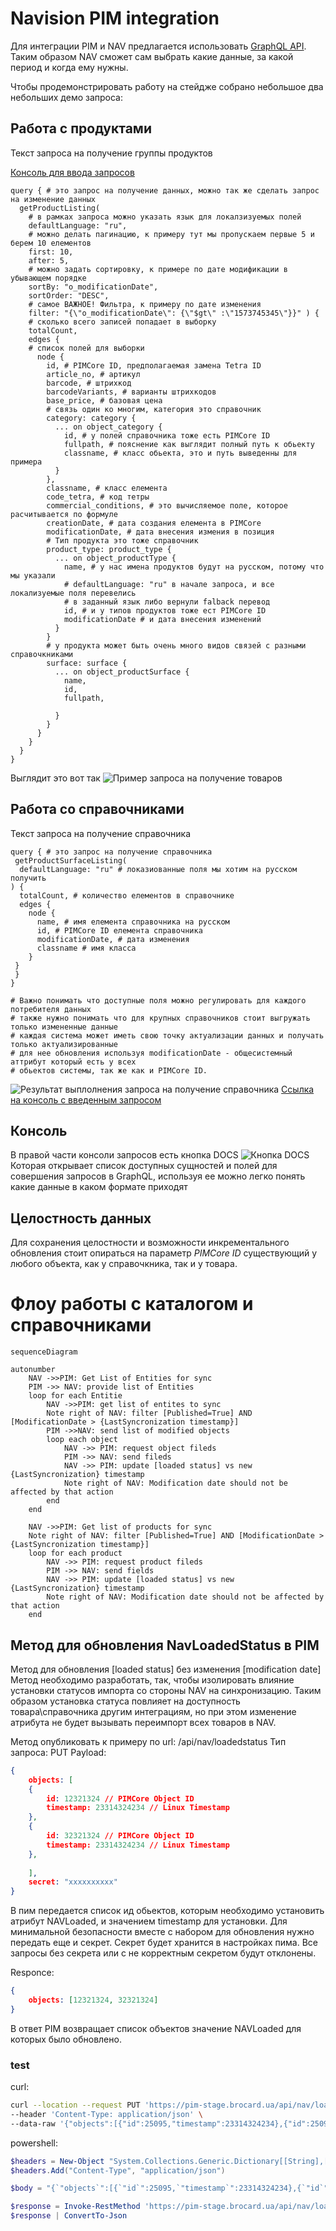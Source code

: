 # Navision PIM integration

Для интеграции PIM и NAV предлагается использовать [GraphQL API](https://graphql.org/). Таким образом NAV сможет сам выбрать какие данные, за какой период и когда ему нужны.

Чтобы продемонстрировать работу на стейдже собрано небольшое два небольших демо запроса:

## Работа с продуктами
Текст запроса на получение группы продуктов

[Консоль для ввода запросов](https://pim-stage.brocard.ua/pimcore-datahub-webservices/explorer/apidemo?apikey=1234567890123456qwerty)

```graphql=
query { # это запрос на получение данных, можно так же сделать запрос на изменение данных
  getProductListing(
    # в рамках запроса можно указать язык для локалзизуемых полей
    defaultLanguage: "ru", 
    # можно делать пагинацию, к примеру тут мы пропускаем первые 5 и берем 10 елементов
    first: 10, 
    after: 5, 
    # можно задать сортировку, к примере по дате модификации в убывающем порядке
    sortBy: "o_modificationDate",
    sortOrder: "DESC",
    # самое ВАЖНОЕ! Фильтра, к примеру по дате изменения     
    filter: "{\"o_modificationDate\": {\"$gt\" :\"1573745345\"}}" ) {
    # сколько всего записей попадает в выборку     
    totalCount,
    edges {
    # список полей для выборки
      node {
        id, # PIMCore ID, предполагаемая замена Tetra ID
        article_no, # артикул
        barcode, # штрихкод
        barcodeVariants, # варианты штрихкодов
        base_price, # базовая цена
        # связь один ко многим, категория это справочник
        category: category {
          ... on object_category {
            id, # у полей справочника тоже есть PIMCore ID
            fullpath, # пояснение как выглядит полный путь к обьекту
            classname, # класс обьекта, это и путь выведенны для примера
          }
        },
        classname, # класс елемента
        code_tetra, # код тетры
        commercial_conditions, # это вычисляемое поле, которое расчитывается по формуле
        creationDate, # дата создания елемента в PIMCore
        modificationDate, # дата внесения измения в позиция
        # Тип продукта это тоже справочник         
        product_type: product_type {
          ... on object_productType {
            name, # у нас имена продуктов будут на русском, потому что мы указали
            # defaultLanguage: "ru" в начале запроса, и все локализуемые поля перевелись
            # в заданный язык либо вернули falback перевод
            id, # и у типов продуктов тоже ест PIMCore ID
            modificationDate # и дата внесения изменений
          }
        }
        # у продукта может быть очень много видов связей с разными справочкниками
        surface: surface {
          ... on object_productSurface {
            name,
            id,
            fullpath,
            
          }
        }
      }
    }
  } 
}
```

Выглядит это вот так
![Пример запроса на получение товаров](https://mm.nodeart.app/files/o9ixddutip8gxr1jg9pky563eo/public?h=LE-HxUr1Ux1UNq1YxHsualAAc90-D8yOK4mBdEendGI)

## Работа со справочниками
Текст запроса на получение справочника

```graphql=
query { # это запрос на получение справочника
 getProductSurfaceListing(
  defaultLanguage: "ru" # локазиованные поля мы хотим на русском получить
) {
  totalCount, # количество елементов в справочнике
  edges {
    node {
      name, # имя елемента справочника на русском
      id, # PIMCore ID елемента справочника
      modificationDate, # дата изменения
      classname # имя класса
    }
 }
 }
}

# Важно понимать что доступные поля можно регулировать для каждого потребителя данных
# также нужно понимать что для крупных справочников стоит выгружать только измененные данные
# каждая система может иметь свою точку актуализации данных и получать только актуализированные
# для нее обновления используя modificationDate - общесистемный аттрибут который есть у всех
# обьектов системы, так же как и PIMCore ID.
```


![Результат выплолнения запроса на получение справочника](https://mm.nodeart.app/files/rcr5xx3d47fexpg9edo8xnofdh/public?h=PiD-jamSpPs6GlXOdB23g8uapkcWVQR3astetnpOrBQ)
[Ссылка на консоль с введенным запросом](https://pim-stage.brocard.ua/pimcore-datahub-webservices/explorer/apidemo?apikey=1234567890123456qwerty&query=query%20%7B%20%23%20%D1%8D%D1%82%D0%BE%20%D0%B7%D0%B0%D0%BF%D1%80%D0%BE%D1%81%20%D0%BD%D0%B0%20%D0%BF%D0%BE%D0%BB%D1%83%D1%87%D0%B5%D0%BD%D0%B8%D0%B5%20%D1%81%D0%BF%D1%80%D0%B0%D0%B2%D0%BE%D1%87%D0%BD%D0%B8%D0%BA%D0%B0%0A%20getProductSurfaceListing(%0A%20%20defaultLanguage%3A%20%22ru%22%20%23%20%D0%BB%D0%BE%D0%BA%D0%B0%D0%B7%D0%B8%D0%BE%D0%B2%D0%B0%D0%BD%D0%BD%D1%8B%D0%B5%20%D0%BF%D0%BE%D0%BB%D1%8F%20%D0%BC%D1%8B%20%D1%85%D0%BE%D1%82%D0%B8%D0%BC%20%D0%BD%D0%B0%20%D1%80%D1%83%D1%81%D1%81%D0%BA%D0%BE%D0%BC%20%D0%BF%D0%BE%D0%BB%D1%83%D1%87%D0%B8%D1%82%D1%8C%0A)%20%7B%0A%20%20totalCount%2C%20%23%20%D0%BA%D0%BE%D0%BB%D0%B8%D1%87%D0%B5%D1%81%D1%82%D0%B2%D0%BE%20%D0%B5%D0%BB%D0%B5%D0%BC%D0%B5%D0%BD%D1%82%D0%BE%D0%B2%20%D0%B2%20%D1%81%D0%BF%D1%80%D0%B0%D0%B2%D0%BE%D1%87%D0%BD%D0%B8%D0%BA%D0%B5%0A%20%20edges%20%7B%0A%20%20%20%20node%20%7B%0A%20%20%20%20%20%20name%2C%20%23%20%D0%B8%D0%BC%D1%8F%20%D0%B5%D0%BB%D0%B5%D0%BC%D0%B5%D0%BD%D1%82%D0%B0%20%D1%81%D0%BF%D1%80%D0%B0%D0%B2%D0%BE%D1%87%D0%BD%D0%B8%D0%BA%D0%B0%20%D0%BD%D0%B0%20%D1%80%D1%83%D1%81%D1%81%D0%BA%D0%BE%D0%BC%0A%20%20%20%20%20%20id%2C%20%23%20PIMCore%20ID%20%D0%B5%D0%BB%D0%B5%D0%BC%D0%B5%D0%BD%D1%82%D0%B0%20%D1%81%D0%BF%D1%80%D0%B0%D0%B2%D0%BE%D1%87%D0%BD%D0%B8%D0%BA%D0%B0%0A%20%20%20%20%20%20modificationDate%2C%20%23%20%D0%B4%D0%B0%D1%82%D0%B0%20%D0%B8%D0%B7%D0%BC%D0%B5%D0%BD%D0%B5%D0%BD%D0%B8%D1%8F%0A%20%20%20%20%20%20classname%20%23%20%D0%B8%D0%BC%D1%8F%20%D0%BA%D0%BB%D0%B0%D1%81%D1%81%D0%B0%0A%20%20%20%20%7D%0A%20%7D%0A%20%7D%0A%7D%0A%0A%23%20%D0%92%D0%B0%D0%B6%D0%BD%D0%BE%20%D0%BF%D0%BE%D0%BD%D0%B8%D0%BC%D0%B0%D1%82%D1%8C%20%D1%87%D1%82%D0%BE%20%D0%B4%D0%BE%D1%81%D1%82%D1%83%D0%BF%D0%BD%D1%8B%D0%B5%20%D0%BF%D0%BE%D0%BB%D1%8F%20%D0%BC%D0%BE%D0%B6%D0%BD%D0%BE%20%D1%80%D0%B5%D0%B3%D1%83%D0%BB%D0%B8%D1%80%D0%BE%D0%B2%D0%B0%D1%82%D1%8C%20%D0%B4%D0%BB%D1%8F%20%D0%BA%D0%B0%D0%B6%D0%B4%D0%BE%D0%B3%D0%BE%20%D0%BF%D0%BE%D1%82%D1%80%D0%B5%D0%B1%D0%B8%D1%82%D0%B5%D0%BB%D1%8F%20%D0%B4%D0%B0%D0%BD%D0%BD%D1%8B%D1%85%0A%23%20%D1%82%D0%B0%D0%BA%D0%B6%D0%B5%20%D0%BD%D1%83%D0%B6%D0%BD%D0%BE%20%D0%BF%D0%BE%D0%BD%D0%B8%D0%BC%D0%B0%D1%82%D1%8C%20%D1%87%D1%82%D0%BE%20%D0%B4%D0%BB%D1%8F%20%D0%BA%D1%80%D1%83%D0%BF%D0%BD%D1%8B%D1%85%20%D1%81%D0%BF%D1%80%D0%B0%D0%B2%D0%BE%D1%87%D0%BD%D0%B8%D0%BA%D0%BE%D0%B2%20%D1%81%D1%82%D0%BE%D0%B8%D1%82%20%D0%B2%D1%8B%D0%B3%D1%80%D1%83%D0%B6%D0%B0%D1%82%D1%8C%20%D1%82%D0%BE%D0%BB%D1%8C%D0%BA%D0%BE%20%D0%B8%D0%B7%D0%BC%D0%B5%D0%BD%D0%B5%D0%BD%D0%BD%D1%8B%D0%B5%20%D0%B4%D0%B0%D0%BD%D0%BD%D1%8B%D0%B5%0A%23%20%D0%BA%D0%B0%D0%B6%D0%B4%D0%B0%D1%8F%20%D1%81%D0%B8%D1%81%D1%82%D0%B5%D0%BC%D0%B0%20%D0%BC%D0%BE%D0%B6%D0%B5%D1%82%20%D0%B8%D0%BC%D0%B5%D1%82%D1%8C%20%D1%81%D0%B2%D0%BE%D1%8E%20%D1%82%D0%BE%D1%87%D0%BA%D1%83%20%D0%B0%D0%BA%D1%82%D1%83%D0%B0%D0%BB%D0%B8%D0%B7%D0%B0%D1%86%D0%B8%D0%B8%20%D0%B4%D0%B0%D0%BD%D0%BD%D1%8B%D1%85%20%D0%B8%20%D0%BF%D0%BE%D0%BB%D1%83%D1%87%D0%B0%D1%82%D1%8C%20%D1%82%D0%BE%D0%BB%D1%8C%D0%BA%D0%BE%20%D0%B0%D0%BA%D1%82%D1%83%D0%B0%D0%BB%D0%B8%D0%B7%D0%B8%D1%80%D0%BE%D0%B2%D0%B0%D0%BD%D0%BD%D1%8B%D0%B5%0A%23%20%D0%B4%D0%BB%D1%8F%20%D0%BD%D0%B5%D0%B5%20%D0%BE%D0%B1%D0%BD%D0%BE%D0%B2%D0%BB%D0%B5%D0%BD%D0%B8%D1%8F%20%D0%B8%D1%81%D0%BF%D0%BE%D0%BB%D1%8C%D0%B7%D1%83%D1%8F%20modificationDate%20-%20%D0%BE%D0%B1%D1%89%D0%B5%D1%81%D0%B8%D1%81%D1%82%D0%B5%D0%BC%D0%BD%D1%8B%D0%B9%20%D0%B0%D1%82%D1%82%D1%80%D0%B8%D0%B1%D1%83%D1%82%20%D0%BA%D0%BE%D1%82%D0%BE%D1%80%D1%8B%D0%B9%20%D0%B5%D1%81%D1%82%D1%8C%20%D1%83%20%D0%B2%D1%81%D0%B5%D1%85%0A%23%20%D0%BE%D0%B1%D1%8C%D0%B5%D0%BA%D1%82%D0%BE%D0%B2%20%D1%81%D0%B8%D1%81%D1%82%D0%B5%D0%BC%D1%8B%2C%20%D1%82%D0%B0%D0%BA%20%D0%B6%D0%B5%20%D0%BA%D0%B0%D0%BA%20%D0%B8%20PIMCore%20ID.)


## Консоль
В правой части консоли запросов есть кнопка DOCS
![Кнопка DOCS](https://i.imgur.com/OJRZCXP.png)
Которая открывает список доступных сущностей и полей для совершения запросов в GraphQL, используя ее можно легко понять какие данные в каком формате приходят

## Целостность данных
Для сохранения целостности и возможности инкрементального обновления стоит опираться на параметр *PIMCore ID* существующий у любого объекта, как у справочкника, так и у товара.

# Флоу работы с каталогом и справочниками
```mermaid
sequenceDiagram

autonumber
	NAV ->>PIM: Get List of Entities for sync
	PIM ->> NAV: provide list of Entities
	loop for each Entitie
		NAV ->>PIM: get list of entites to sync
		Note right of NAV: filter [Published=True] AND [ModificationDate > {LastSyncronization timestamp}]
		PIM ->>NAV: send list of modified objects
		loop each object
			NAV ->> PIM: request object fileds
			PIM ->> NAV: send fileds
			NAV ->> PIM: update [loaded status] vs new {LastSyncronization} timestamp
			Note right of NAV: Modification date should not be affected by that action
		end
	end
	
	NAV ->>PIM: Get list of products for sync
	Note right of NAV: filter [Published=True] AND [ModificationDate > {LastSyncronization timestamp}]
	loop for each product
		NAV ->> PIM: request product fileds
		PIM ->> NAV: send fields
		NAV ->> PIM: update [loaded status] vs new {LastSyncronization} timestamp
		Note right of NAV: Modification date should not be affected by that action
	end
```
    
## Метод для обновления NavLoadedStatus в PIM
Метод для обновления [loaded status] без изменения [modification date]
Метод необходимо разработать, так, чтобы изолировать влияние установки статусов импорта со стороны NAV на синхронизацию.
Таким образом установка статуса повлияет на доступность товара\справочника другим интеграциям, но при этом изменение атрибута не будет вызывать переимпорт всех товаров в NAV.

Метод опубликовать к примеру по url: /api/nav/loadedstatus
Тип запроса: PUT
Payload: 
```json
{
    objects: [
    {
        id: 12321324 // PIMCore Object ID
        timestamp: 23314324234 // Linux Timestamp
    },
    {
        id: 32321324 // PIMCore Object ID
        timestamp: 23314324234 // Linux Timestamp
    },
    
    ],
    secret: "xxxxxxxxxx"
}
```
В пим передается список ид обьектов, которым необходимо установить атрибут NAVLoaded, и значением timestamp для установки.
Для минимальной безопасности вместе с набором для обновления нужно передать еще и секрет. Секрет будет хранится в настройках пима. Все запросы без секрета или с не корректным секретом будут отклонены.

Responce: 
```json
{
    objects: [12321324, 32321324]
}
``````

В ответ PIM возвращает список объектов значение NAVLoaded для которых было обновлено.

### test
curl:
```bash
curl --location --request PUT 'https://pim-stage.brocard.ua/api/nav/loadedstatus' \
--header 'Content-Type: application/json' \
--data-raw '{"objects":[{"id":25095,"timestamp":23314324234},{"id":25096,"timestamp":23314324234}],"secret":"xxxxxxxxxx"}'
```

powershell:
```powershell
$headers = New-Object "System.Collections.Generic.Dictionary[[String],[String]]"
$headers.Add("Content-Type", "application/json")

$body = "{`"objects`":[{`"id`":25095,`"timestamp`":23314324234},{`"id`":25096,`"timestamp`":23314324234}],`"secret`":`"xxxxxxxxxx`"}"

$response = Invoke-RestMethod 'https://pim-stage.brocard.ua/api/nav/loadedstatus' -Method 'PUT' -Headers $headers -Body $body
$response | ConvertTo-Json
```